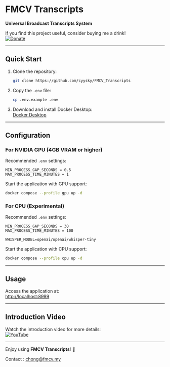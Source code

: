# FMCV Transcripts  
**Universal Broadcast Transcripts System**  

If you find this project useful, consider buying me a drink!  
[![Donate](https://img.shields.io/badge/Donate-PayPal-blue.svg)](https://paypal.me/FMCVDRINK)  

---

## Quick Start  

1. Clone the repository:  
   ```bash
   git clone https://github.com/cyysky/FMCV_Transcripts
   ```

2. Copy the `.env` file:  
   ```bash
   cp .env.example .env
   ```

3. Download and install Docker Desktop:  
   [Docker Desktop](https://www.docker.com/products/docker-desktop/)  

---

## Configuration  

### For NVIDIA GPU (4GB VRAM or higher)  
Recommended `.env` settings:  
```env
MIN_PROCESS_GAP_SECONDS = 0.5  
MAX_PROCESS_TIME_MINUTES = 1  
```  

Start the application with GPU support:  
```bash
docker compose --profile gpu up -d
```  

### For CPU (Experimental)  
Recommended `.env` settings:  
```env
MIN_PROCESS_GAP_SECONDS = 30  
MAX_PROCESS_TIME_MINUTES = 100  

WHISPER_MODEL=openai/openai/whisper-tiny
```  

Start the application with CPU support:  
```bash
docker compose --profile cpu up -d
```  

---

## Usage  
Access the application at:  
[http://localhost:8999](http://localhost:8999)  

---

## Introduction Video  
Watch the introduction video for more details:  
[![YouTube](https://img.shields.io/badge/YouTube-Introduction_Video-red)](https://youtu.be/Md_bWUXAWUw)  

--- 

Enjoy using **FMCV Transcripts**! 🚀

Contact : chong@fmcv.my⁠

